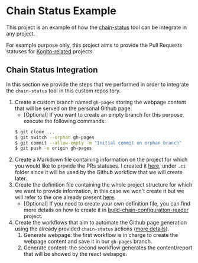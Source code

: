 # Chain Status Example
This project is an example of how the [chain-status](https://github.com/kiegroup/chain-status) tool can be integrate in any project.

For example purpose only, this project aims to provide the Pull Requests statuses for [Kogito-related](https://github.com/kiegroup/kogito-pipelines) projects.

## Chain Status Integration

In this section we provide the steps that we performed in order to integrate the `chain-status` tool in this custom repository.

1. Create a custom branch named `gh-pages` storing the webpage content that will be served on the personal Github page.
    - [Optional] If you want to create an empty branch for this purpose, execute the following commands:
    ```bash
    $ git clone ...
    $ git switch --orphan gh-pages
    $ git commit --allow-empty -m "Initial commit on orphan branch"
    $ git push -u origin gh-pages
    ```
2. Create a Markdown file containing information on the project for which you would like to provide the PRs statuses. I created it [here](.ci/chain-status-info.md), under `.ci` folder since it will be used by the Github workflow that we will create later.
3. Create the definition file containing the whole project structure for which we want to provide information, in this case we won't create it but we will refer to the one already present [here](https://raw.githubusercontent.com/kiegroup/kogito-pipelines/main/.ci/pull-request-config.yaml).
    - [Optional] If you need to create your own definition file, you can find more details on how to create it in [build-chain-configuration-reader](https://github.com/kiegroup/build-chain-configuration-reader) project.
4. Create the workflows that aim to automate the Github page generation using the already provided `chain-status` actions ([more details](https://github.com/kiegroup/chain-status)).
    1. Generate webpage: the first workflow is in charge to create the webpage content and save it in our `gh-pages` branch.
    2. Generate content: the second workflow generates the content/report that will be showed by the react webapge.
